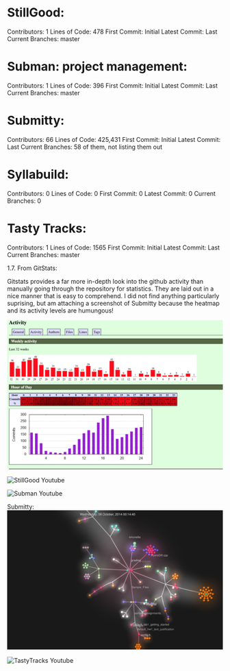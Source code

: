 # StillGood:
   Contributors: 1
   Lines of Code: 478
   First Commit: Initial
   Latest Commit: Last
   Current Branches: master

# Subman: project management: 
   Contributors: 1
   Lines of Code: 396
   First Commit: Initial
   Latest Commit: Last
   Current Branches: master

# Submitty:
   Contributors: 66
   Lines of Code: 425,431
   First Commit: Initial
   Latest Commit: Last
   Current Branches: 58 of them, not listing them out

# Syllabuild:
   Contributors: 0
   Lines of Code: 0
   First Commit: 0
   Latest Commit: 0
   Current Branches: 0

# Tasty Tracks:
   Contributors: 1
   Lines of Code: 1565
   First Commit: Initial
   Latest Commit: Last
   Current Branches: master

1.7. From GitStats: 

Gitstats provides a far more in-depth look into the github activity than manually going through the repository for statistics. They are laid out in a nice manner that is easy to comprehend. I did not find anything particularly suprising, but am attaching a screenshot of Submitty because the heatmap and its activity levels are humungous!

![Submitty gitstats](https://github.com/amitra1997/CSCI-49XX-OpenSource/blob/master/Images/Screen%20Shot%202019-01-29%20at%201.26.37%20PM.png)

![StillGood Youtube](https://youtu.be/b9gNicljKtU)

![Subman Youtube](https://youtu.be/HRG0_hQNrxg)

Submitty:
![Submitty Screenshot - Too Big for Youtube](https://github.com/amitra1997/CSCI-49XX-OpenSource/blob/master/Images/Screen%20Shot%202019-01-29%20at%201.45.21%20PM.png)

![TastyTracks Youtube](https://youtu.be/-fc9GqYy0QU)